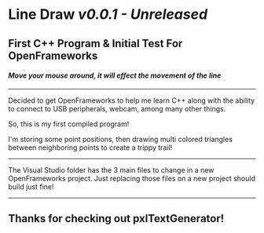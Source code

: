 # **Line Draw**  *v0.0.1 - Unreleased*
## **First C++ Program & Initial Test For OpenFrameworks**
#### *Move your mouse around, it will effect the movement of the line*

______________________________

Decided to get OpenFrameworks to help me learn C++ along with the ability to connect to USB peripherals, webcam, among many other things.

So, this is my first compiled program!

I'm storing some point positions, then drawing multi colored triangles between neighboring points to create a trippy trail!

______________________________

The Visual Studio folder has the 3 main files to change in a new OpenFrameworks project.
Just replacing those files on a new project should build just fine!
______________________________

## Thanks for checking out pxlTextGenerator!
